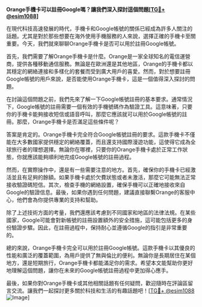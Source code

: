 **Orange手機卡可以註冊Google嗎？讓我們深入探討這個問題[[TG💪+ @esim1088](https://t.me/s/esim1088)]**

在現代科技高速發展的時代，手機卡和Google帳號的關係已經成為許多人關注的話題。尤其是對於那些想要在海外使用手機服務的人來說，選擇正確的手機卡至關重要。今天，我們就來聊聊Orange手機卡是否可以用於註冊Google帳號。

首先，我們需要了解Orange手機卡是什麼。Orange是一家全球知名的電信運營商，提供各種移動通信服務。無論是在歐洲還是其他地區，Orange的手機卡都以其穩定的網絡連接和多樣化的套餐而受到廣大用戶的喜愛。然而，對於想要註冊Google帳號的用戶來說，是否能使用Orange手機卡，這是一個值得深入探討的問題。

在討論這個問題之前，我們先來了解一下Google帳號註冊的基本要求。通常情況下，Google帳號的註冊需要一個有效的手機號碼作為驗證工具。這意味著，只要你的手機卡能夠接收短信或語音呼叫，那麼它應該就可以用於Google帳號的註冊。那麼，Orange手機卡是否滿足這些條件呢？

答案是肯定的。Orange手機卡完全符合Google帳號註冊的要求。這款手機卡不僅能在大多數國家提供穩定的網絡覆蓋，而且還支持國際漫遊功能，這使得它成為全球旅行者的理想選擇。無論你在哪裡，只要你的Orange手機卡處於正常工作狀態，你就應該能夠順利地完成Google帳號的註冊過程。

然而，在實際操作中，還是有一些需要注意的地方。首先，確保你的手機卡已經激活並且有足夠的餘額。如果手機卡處於欠費狀態或者未激活，那麼它可能無法正常接收驗證碼短信。其次，檢查手機的網絡設置，確保手機可以正確地接收來自Google的驗證信息。最後，如果你遇到任何問題，建議直接聯繫Orange的客服中心，他們會為你提供專業的支持和幫助。

除了上述技術方面的考量，我們還應該考慮到不同國家和地區的法律法規。在某些國家，Google可能會對新帳號的註冊設置額外的安全措施，這可能包括更多的身份驗證步驟。因此，在註冊過程中，保持耐心並遵循Google的指引是非常重要的。

總的來說，Orange手機卡完全可以用於註冊Google帳號。這款手機卡以其優良的性能和廣泛的覆蓋範圍，為用戶提供了無與倫比的便利。無論你是長期居住在某個地方，還是短期旅行，Orange手機卡都能滿足你的需求。希望本文能幫助你更好地理解這個問題，讓你在未來的Google帳號註冊過程中更加得心應手。

最後，如果你對Orange手機卡或其他相關話題有任何疑問，歡迎隨時在評論區留言交流。讓我們一起探討更多關於科技和生活的有趣話題吧！[[TG💪+ @esim1088](https://t.me/s/esim1088) ![Image](https://i.postimg.cc/4NQfJmqS/Snipaste-2025-05-13-00-14-12.png)]